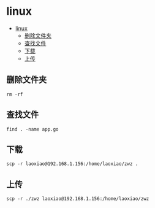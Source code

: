 # linux

<!-- TOC -->
* [linux](#linux)
  * [删除文件夹](#删除文件夹)
  * [查找文件](#查找文件)
  * [下载](#下载)
  * [上传](#上传)
<!-- TOC -->

## 删除文件夹

```shell
rm -rf

```

## 查找文件

```shell
find . -name app.go

```

## 下载

```shell
scp -r laoxiao@192.168.1.156:/home/laoxiao/zwz .
```

## 上传

```shell
scp -r ./zwz laoxiao@192.168.1.156:/home/laoxiao/zwz
```